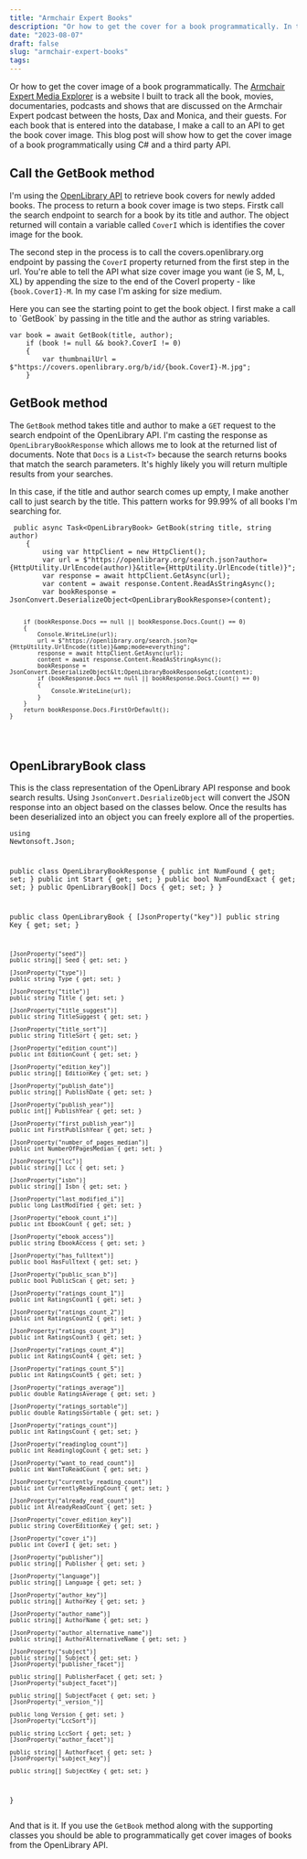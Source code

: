 ```yaml
---
title: "Armchair Expert Books"
description: "Or how to get the cover for a book programmatically. In the Armchair Expert Media Explorer is a website I built to track all the book, movies, documentaries, podcasts and shows that are discussed on Armchair Expert between the hosts, Dax and Monica, and their guests. "
date: "2023-08-07"
draft: false
slug: "armchair-expert-books"
tags:
---
```


<p>Or how to get the cover image of a book programmatically. The <a href="https://armchairmediaexplorer.com">Armchair Expert Media Explorer</a> is a website I built to track all the book, movies, documentaries, podcasts and shows that are discussed on the Armchair Expert podcast between the hosts, Dax and Monica, and their guests. For each book that is entered into the database, I make a call to an API to get the book cover image. This blog post will show how to get the cover image of a book programmatically using C# and a third party API.</p><h2 id="call-the-getbook-method">Call the GetBook method</h2><p>I'm using the <a href="https://openlibrary.org/developers/api">OpenLibrary API</a> to retrieve book covers for newly added books. The process to return a book cover image is two steps. Firstk call the search endpoint to search for a book by its title and author. The object returned will contain a variable called <code>CoverI</code> which is identifies the cover image for the book. </p><p>The second step in the process is to call the covers.openlibrary.org endpoint by passing the <code>CoverI</code> property returned from the first step in the url. You're able to tell the API what size cover image you want (ie S, M, L, XL) by appending the size to the end of the CoverI property - like <code>{book.CoverI}-M</code>. In my case I'm asking for size medium. </p><p>Here you can see the starting point to get the book object. I first make a call to `GetBook` by passing in the title and the author as string variables.   </p><pre><code class="language-csharp">var book = await GetBook(title, author);
    if (book != null &amp;&amp; book?.CoverI != 0)
    {
        var thumbnailUrl = $"https://covers.openlibrary.org/b/id/{book.CoverI}-M.jpg";
    }</code></pre><h2 id="getbook-method">GetBook method</h2><p>The <code>GetBook</code> method takes title and author to make a <code>GET</code> request to the search endpoint of the OpenLibrary API. I'm casting the response as <code>OpenLibraryBookResponse</code> which allows me to look at the returned list of documents. Note that <code>Docs</code> is a <code>List&lt;T&gt;</code> because the search returns books that match the search parameters. It's highly likely you will return multiple results from your searches.</p><p>In this case, if the title and author search comes up empty, I make another call to just search by the title. This pattern works for 99.99% of all books I'm searching for.</p><pre><code class="language-csharp"> public async Task&lt;OpenLibraryBook&gt; GetBook(string title, string author)
    {
        using var httpClient = new HttpClient();
        var url = $"https://openlibrary.org/search.json?author={HttpUtility.UrlEncode(author)}&amp;title={HttpUtility.UrlEncode(title)}";
        var response = await httpClient.GetAsync(url);
        var content = await response.Content.ReadAsStringAsync();
        var bookResponse = JsonConvert.DeserializeObject&lt;OpenLibraryBookResponse&gt;(content);

        if (bookResponse.Docs == null || bookResponse.Docs.Count() == 0)
        {
            Console.WriteLine(url);
            url = $"https://openlibrary.org/search.json?q={HttpUtility.UrlEncode(title)}&amp;mode=everything";
            response = await httpClient.GetAsync(url);
            content = await response.Content.ReadAsStringAsync();
            bookResponse = JsonConvert.DeserializeObject&lt;OpenLibraryBookResponse&gt;(content);
            if (bookResponse.Docs == null || bookResponse.Docs.Count() == 0)
            {
                Console.WriteLine(url);
            }
        }
        return bookResponse.Docs.FirstOrDefault();
    }

</code></pre><h2 id="openlibrarybook-class">OpenLibraryBook class</h2><p>This is the class representation of the OpenLibrary API response and book search results. Using <code>JsonConvert.DesrializeObject</code> will convert the JSON response into an object based on the classes below. Once the results has been deserialized into an object you can freely explore all of the properties.</p><pre><code class="language-csharp">using Newtonsoft.Json;

public class OpenLibraryBookResponse
{
public int NumFound { get; set; }
public int Start { get; set; }
public bool NumFoundExact { get; set; }
public OpenLibraryBook[] Docs { get; set; }
}

public class OpenLibraryBook
{
[JsonProperty("key")]
public string Key { get; set; }

    [JsonProperty("seed")]
    public string[] Seed { get; set; }

    [JsonProperty("type")]
    public string Type { get; set; }

    [JsonProperty("title")]
    public string Title { get; set; }

    [JsonProperty("title_suggest")]
    public string TitleSuggest { get; set; }

    [JsonProperty("title_sort")]
    public string TitleSort { get; set; }

    [JsonProperty("edition_count")]
    public int EditionCount { get; set; }

    [JsonProperty("edition_key")]
    public string[] EditionKey { get; set; }

    [JsonProperty("publish_date")]
    public string[] PublishDate { get; set; }

    [JsonProperty("publish_year")]
    public int[] PublishYear { get; set; }

    [JsonProperty("first_publish_year")]
    public int FirstPublishYear { get; set; }

    [JsonProperty("number_of_pages_median")]
    public int NumberOfPagesMedian { get; set; }

    [JsonProperty("lcc")]
    public string[] Lcc { get; set; }

    [JsonProperty("isbn")]
    public string[] Isbn { get; set; }

    [JsonProperty("last_modified_i")]
    public long LastModified { get; set; }

    [JsonProperty("ebook_count_i")]
    public int EbookCount { get; set; }

    [JsonProperty("ebook_access")]
    public string EbookAccess { get; set; }

    [JsonProperty("has_fulltext")]
    public bool HasFulltext { get; set; }

    [JsonProperty("public_scan_b")]
    public bool PublicScan { get; set; }

    [JsonProperty("ratings_count_1")]
    public int RatingsCount1 { get; set; }

    [JsonProperty("ratings_count_2")]
    public int RatingsCount2 { get; set; }

    [JsonProperty("ratings_count_3")]
    public int RatingsCount3 { get; set; }

    [JsonProperty("ratings_count_4")]
    public int RatingsCount4 { get; set; }

    [JsonProperty("ratings_count_5")]
    public int RatingsCount5 { get; set; }

    [JsonProperty("ratings_average")]
    public double RatingsAverage { get; set; }

    [JsonProperty("ratings_sortable")]
    public double RatingsSortable { get; set; }

    [JsonProperty("ratings_count")]
    public int RatingsCount { get; set; }

    [JsonProperty("readinglog_count")]
    public int ReadinglogCount { get; set; }

    [JsonProperty("want_to_read_count")]
    public int WantToReadCount { get; set; }

    [JsonProperty("currently_reading_count")]
    public int CurrentlyReadingCount { get; set; }

    [JsonProperty("already_read_count")]
    public int AlreadyReadCount { get; set; }

    [JsonProperty("cover_edition_key")]
    public string CoverEditionKey { get; set; }

    [JsonProperty("cover_i")]
    public int CoverI { get; set; }

    [JsonProperty("publisher")]
    public string[] Publisher { get; set; }

    [JsonProperty("language")]
    public string[] Language { get; set; }

    [JsonProperty("author_key")]
    public string[] AuthorKey { get; set; }

    [JsonProperty("author_name")]
    public string[] AuthorName { get; set; }

    [JsonProperty("author_alternative_name")]
    public string[] AuthorAlternativeName { get; set; }

    [JsonProperty("subject")]
    public string[] Subject { get; set; }
    [JsonProperty("publisher_facet")]

    public string[] PublisherFacet { get; set; }
    [JsonProperty("subject_facet")]

    public string[] SubjectFacet { get; set; }
    [JsonProperty("_version_")]

    public long Version { get; set; }
    [JsonProperty("LccSort")]

    public string LccSort { get; set; }
    [JsonProperty("author_facet")]

    public string[] AuthorFacet { get; set; }
    [JsonProperty("subject_key")]

    public string[] SubjectKey { get; set; }

}</code></pre><p>And that is it. If you use the <code>GetBook</code> method along with the supporting classes you should be able to programmatically get cover images of books from the OpenLibrary API.</p>
